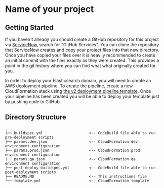 # Name of your project


## Getting Started

If you haven't already you should create a GitHub repository for this project via [ServiceNow](https://lilly.service-now.com), search for "GitHub Services". You can clone the repository that ServiceNow creates
and copy your project files into that new directory. Once you have copied your files over it is heavily recommended to create an initial commit with the files exactly as they were
created. This provides a point in the git history where you can find what what originally created for you.

In order to deploy your Elasticsearch domain, you will need to create an AWS deployment pipeline.
To create the pipeline, create a new CloudFormation stack using 
[the v2 deployment pipeline template](https://lly-templates.s3.us-east-2.amazonaws.com/shared/cloudformation/deployment_pipelines_v2/cfn-pipeline.yaml).
Once your pipeline has been created you will be able to deploy your template just by pushing code to GitHub.

## Directory Structure

```
.
├── buildspec.yml                     <-- CodeBuild file able to run pre-deployment scripts
├── params.dev.json                   <-- CloudFormation dev environment configuration
├── params.prod.json                  <-- CloudFormation prod environment configuration
├── params.qa.json                    <-- CloudFormation qa environment configuration
├── post-deploy-buildspec.yml         <-- CodeBuild file able to run post-deployment scripts
├── README.MD                         <-- This instructions file
└── template.yml                      <-- CloudFormation template
```
